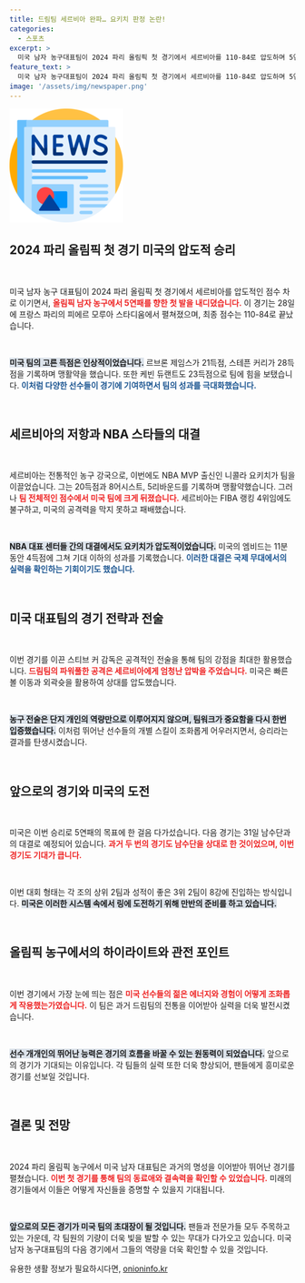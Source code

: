 ```yaml
---
title: 드림팀 세르비아 완파… 요키치 판정 논란!
categories:
  - 스포츠
excerpt: >
  미국 남자 농구대표팀이 2024 파리 올림픽 첫 경기에서 세르비아를 110-84로 압도하며 5연패 꿈을 향해 나아갔다. 제임스와 듀랜트가 쾌조의 득점을 기록했지만, 요키치의 분전에도 불구하고 세르비아는 뚜렷한 패배를 당했다.
feature_text: >
  미국 남자 농구대표팀이 2024 파리 올림픽 첫 경기에서 세르비아를 110-84로 압도하며 5연패 꿈을 향해 나아갔다. 제임스와 듀랜트가 쾌조의 득점을 기록했지만, 요키치의 분전에도 불구하고 세르비아는 뚜렷한 패배를 당했다.
image: '/assets/img/newspaper.png'
---
```


<p><img src="/assets/img/newspaper.png" alt="kimp 속보" /></p>

<h2 data-ke-size="size26">2024 파리 올림픽 첫 경기 미국의 압도적 승리</h2>

<p data-ke-size="size16">&nbsp;</p>

<p>미국 남자 농구 대표팀이 2024 파리 올림픽 첫 경기에서 세르비아를 압도적인 점수 차로 이기면서, <b><span style="color: #ee2323;">올림픽 남자 농구에서 5연패를 향한 첫 발을 내디뎠습니다.</span></b> 이 경기는 28일에 프랑스 파리의 피에르 모루아 스타디움에서 펼쳐졌으며, 최종 점수는 110-84로 끝났습니다.</p>

<p data-ke-size="size16">&nbsp;</p>

<p><b><span style="background-color: #21538527;">미국 팀의 고른 득점은 인상적이었습니다.</span></b> 르브론 제임스가 21득점, 스테픈 커리가 28득점을 기록하며 맹활약을 했습니다. 또한 케빈 듀랜트도 23득점으로 팀에 힘을 보탰습니다. <b><span style="color: #1a5490;">이처럼 다양한 선수들이 경기에 기여하면서 팀의 성과를 극대화했습니다.</span></b></p>

<p data-ke-size="size16">&nbsp;</p>

<h2 data-ke-size="size26">세르비아의 저항과 NBA 스타들의 대결</h2>

<p data-ke-size="size16">&nbsp;</p>

<p>세르비아는 전통적인 농구 강국으로, 이번에도 NBA MVP 출신인 니콜라 요키치가 팀을 이끌었습니다. 그는 20득점과 8어시스트, 5리바운드를 기록하며 맹활약했습니다. 그러나 <b><span style="color: #ee2323;">팀 전체적인 점수에서 미국 팀에 크게 뒤졌습니다.</span></b> 세르비아는 FIBA 랭킹 4위임에도 불구하고, 미국의 공격력을 막지 못하고 패배했습니다.</p>

<p data-ke-size="size16">&nbsp;</p>

<p><b><span style="background-color: #21538527;">NBA 대표 센터들 간의 대결에서도 요키치가 압도적이었습니다.</span></b> 미국의 엠비드는 11분 동안 4득점에 그쳐 기대 이하의 성과를 기록했습니다. <b><span style="color: #1a5490;">이러한 대결은 국제 무대에서의 실력을 확인하는 기회이기도 했습니다.</span></b></p>

<p data-ke-size="size16">&nbsp;</p>

<h2 data-ke-size="size26">미국 대표팀의 경기 전략과 전술</h2>

<p data-ke-size="size16">&nbsp;</p>

<p>이번 경기를 이끈 스티브 커 감독은 공격적인 전술을 통해 팀의 강점을 최대한 활용했습니다. <b><span style="color: #ee2323;">드림팀의 파워풀한 공격은 세르비아에게 엄청난 압박을 주었습니다.</span></b> 미국은 빠른 볼 이동과 외곽슛을 활용하여 상대를 압도했습니다.</p>

<p data-ke-size="size16">&nbsp;</p>

<p><b><span style="background-color: #21538527;">농구 전술은 단지 개인의 역량만으로 이루어지지 않으며, 팀워크가 중요함을 다시 한번 입증했습니다.</span></b> 이처럼 뛰어난 선수들의 개별 스킬이 조화롭게 어우러지면서, 승리라는 결과를 탄생시켰습니다.</p>

<p data-ke-size="size16">&nbsp;</p>

<h2 data-ke-size="size26">앞으로의 경기와 미국의 도전</h2>

<p data-ke-size="size16">&nbsp;</p>

<p>미국은 이번 승리로 5연패의 목표에 한 걸음 다가섰습니다. 다음 경기는 31일 남수단과의 대결로 예정되어 있습니다. <b><span style="color: #ee2323;">과거 두 번의 경기도 남수단을 상대로 한 것이었으며, 이번 경기도 기대가 큽니다.</span></b></p>

<p data-ke-size="size16">&nbsp;</p>

<p>이번 대회 형태는 각 조의 상위 2팀과 성적이 좋은 3위 2팀이 8강에 진입하는 방식입니다. <b><span style="background-color: #21538527;">미국은 이러한 시스템 속에서 링에 도전하기 위해 만반의 준비를 하고 있습니다.</span></b></p>

<p data-ke-size="size16">&nbsp;</p>

<h2 data-ke-size="size26">올림픽 농구에서의 하이라이트와 관전 포인트</h2>

<p data-ke-size="size16">&nbsp;</p>

<p>이번 경기에서 가장 눈에 띄는 점은 <b><span style="color: #ee2323;">미국 선수들의 젊은 에너지와 경험이 어떻게 조화롭게 작용했는가였습니다.</span></b> 이 팀은 과거 드림팀의 전통을 이어받아 실력을 더욱 발전시켰습니다.</p>

<p data-ke-size="size16">&nbsp;</p>

<p><b><span style="background-color: #21538527;">선수 개개인의 뛰어난 능력은 경기의 흐름을 바꿀 수 있는 원동력이 되었습니다.</span></b> 앞으로의 경기가 기대되는 이유입니다. 각 팀들의 실력 또한 더욱 향상되어, 팬들에게 흥미로운 경기를 선보일 것입니다.</p>

<p data-ke-size="size16">&nbsp;</p>

<h2 data-ke-size="size26">결론 및 전망</h2>

<p data-ke-size="size16">&nbsp;</p>

<p>2024 파리 올림픽 농구에서 미국 남자 대표팀은 과거의 명성을 이어받아 뛰어난 경기를 펼쳤습니다. <b><span style="color: #ee2323;">이번 첫 경기를 통해 팀의 동료애와 결속력을 확인할 수 있었습니다.</span></b> 미래의 경기들에서 이들은 어떻게 자신들을 증명할 수 있을지 기대됩니다.</p>

<p data-ke-size="size16">&nbsp;</p>

<p><b><span style="background-color: #21538527;">앞으로의 모든 경기가 미국 팀의 초대장이 될 것입니다.</span></b> 팬들과 전문가들 모두 주목하고 있는 가운데, 각 팀원의 기량이 더욱 빛을 발할 수 있는 무대가 다가오고 있습니다. 미국 남자 농구대표팀의 다음 경기에서 그들의 역량을 더욱 확인할 수 있을 것입니다.</p>
유용한 생활 정보가 필요하시다면, <a href="https://onioninfo.kr" rel="dofollow">onioninfo.kr</a>


